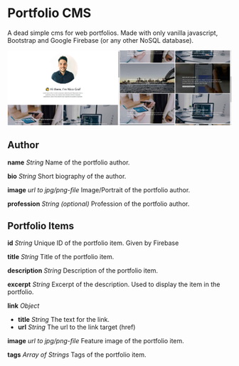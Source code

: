 # Portfolio CMS

A dead simple cms for web portfolios. Made with only vanilla javascript, Bootstrap and Google Firebase (or any other NoSQL database).

<img src="img/portfolio-cms-01.jpg" width="50%"><img src="img/portfolio-cms-02.jpg" width="50%">

<!-- ![](img/portfolio-cms-01.jpg)
![](img/portfolio-cms-02.jpg) -->

## Author

**name** _String_
Name of the portfolio author.

**bio** _String_
Short biography of the author.

**image** _url to jpg/png-file_
Image/Portrait of the portfolio author.

**profession** _String_ _(optional)_
Profession of the portfolio author.

## Portfolio Items

**id** _String_
Unique ID of the portfolio item. Given by Firebase

**title** _String_
Title of the portfolio item.

**description** _String_
Description of the portfolio item.

**excerpt** _String_
Excerpt of the description. Used to display the item in the portfolio.

**link** _Object_

- **title** _String_
  The text for the link.
- **url** _String_
  The url to the link target (href)

**image** _url to jpg/png-file_
Feature image of the portfolio item.

**tags** _Array of Strings_
Tags of the portfolio item.
